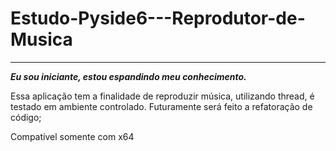 # Estudo-Pyside6---Reprodutor-de-Musica
***
__*Eu sou iniciante, estou espandindo meu conhecimento.*__

Essa aplicação tem a finalidade de reproduzir música, utilizando  thread, é testado em ambiente controlado.
Futuramente será feito a refatoração de código;

Compatível somente com x64
